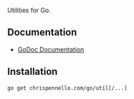 Utilities for Go.

Documentation
-------------
 - [GoDoc Documentation](https://godoc.org/chrispennello.com/go/util)

Installation
------------
    go get chrispennello.com/go/util[/...]
